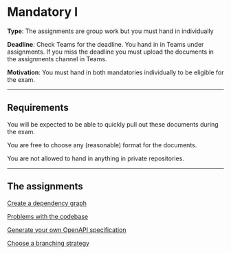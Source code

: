 # Mandatory I

**Type**: The assignments are group work but you must hand in individually

**Deadline**: Check Teams for the deadline. You hand in in Teams under assignments. If you miss the deadline you must upload the documents in the assignments channel in Teams. 

**Motivation**: You must hand in both mandatories individually to be eligible for the exam. 

---

## Requirements

You will be expected to be able to quickly pull out these documents during the exam. 

You are free to choose any (reasonable) format for the documents.

You are not allowed to hand in anything in private repositories.

---

## The assignments

[Create a dependency graph](../01._Introduction/02._After/create_a_dependency_graph.md)

[Problems with the codebase](../01._Introduction/02._After/problems_with_the_codebase.md)

[Generate your own OpenAPI specification](../02._Github_Conventions_OpenAPI_DotEnv/02._After/generate_openapi_specification.md)

[Choose a branching strategy](../04._Sofware_Quality_Linting_CI/02._After/choose_a_git_branching_strategy.md)


